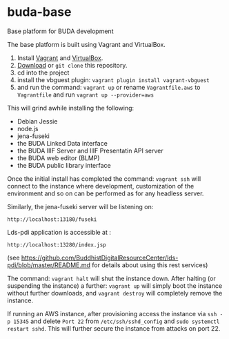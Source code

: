# buda-base
Base platform for BUDA development

The base platform is built using Vagrant and VirtualBox.

1. Install [Vagrant](https://www.vagrantup.com/downloads.html) and [VirtualBox](https://www.virtualbox.org/wiki/Downloads). 
1. [Download](https://github.com/BuddhistDigitalResourceCenter/buda-base/archive/master.zip) or `git clone` this repository.
1. cd into the project
1. install the vbguest plugin: `vagrant plugin install vagrant-vbguest`
1. and run the command: `vagrant up` or rename `Vagrantfile.aws` to `Vagrantfile` and run `vagrant up --provider=aws`

This will grind awhile installing the following:

* Debian Jessie
* node.js
* jena-fuseki
* the BUDA Linked Data interface
* the BUDA IIIF Server and IIIF Presentatin API server
* the BUDA web editor (BLMP)
* the BUDA public library interface

Once the initial install has completed the command: `vagrant ssh` will connect to the instance where development, customization of the environment and so on can be performed as for any headless server.

Similarly, the jena-fuseki server will be listening on:

    http://localhost:13180/fuseki

Lds-pdi application is accessible at :

	http://localhost:13280/index.jsp

(see  https://github.com/BuddhistDigitalResourceCenter/lds-pdi/blob/master/README.md for details about using this rest services)

The command: `vagrant halt` will shut the instance down. After halting (or suspending the instance) a further: `vagrant up` will simply boot the instance without further downloads, and `vagrant destroy` will completely remove the instance. 

If running an AWS instance, after provisioning access the instance via `ssh -p 15345` and delete
`Port 22` from `/etc/ssh/sshd_config` and `sudo systemctl restart sshd`. This will further secure the instance from attacks on port 22.